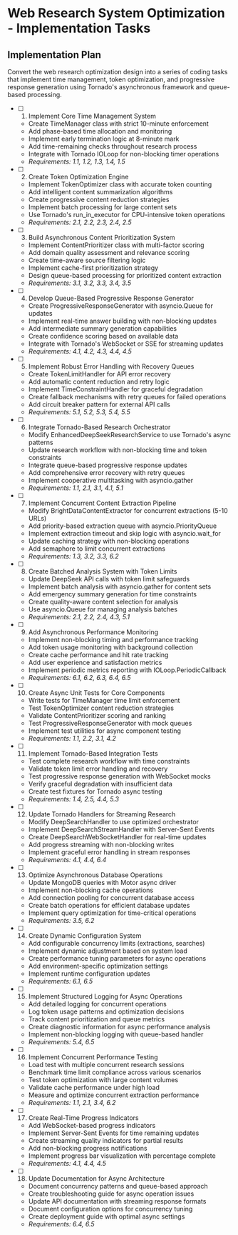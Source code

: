 # Web Research System Optimization - Implementation Tasks

## Implementation Plan

Convert the web research optimization design into a series of coding tasks that implement time management, token optimization, and progressive response generation using Tornado's asynchronous framework and queue-based processing.

- [ ] 1. Implement Core Time Management System
  - Create TimeManager class with strict 10-minute enforcement
  - Add phase-based time allocation and monitoring
  - Implement early termination logic at 8-minute mark
  - Add time-remaining checks throughout research process
  - Integrate with Tornado IOLoop for non-blocking timer operations
  - _Requirements: 1.1, 1.2, 1.3, 1.4, 1.5_

- [ ] 2. Create Token Optimization Engine
  - Implement TokenOptimizer class with accurate token counting
  - Add intelligent content summarization algorithms
  - Create progressive content reduction strategies
  - Implement batch processing for large content sets
  - Use Tornado's run_in_executor for CPU-intensive token operations
  - _Requirements: 2.1, 2.2, 2.3, 2.4, 2.5_

- [ ] 3. Build Asynchronous Content Prioritization System
  - Implement ContentPrioritizer class with multi-factor scoring
  - Add domain quality assessment and relevance scoring
  - Create time-aware source filtering logic
  - Implement cache-first prioritization strategy
  - Design queue-based processing for prioritized content extraction
  - _Requirements: 3.1, 3.2, 3.3, 3.4, 3.5_

- [ ] 4. Develop Queue-Based Progressive Response Generator
  - Create ProgressiveResponseGenerator with asyncio.Queue for updates
  - Implement real-time answer building with non-blocking updates
  - Add intermediate summary generation capabilities
  - Create confidence scoring based on available data
  - Integrate with Tornado's WebSocket or SSE for streaming updates
  - _Requirements: 4.1, 4.2, 4.3, 4.4, 4.5_

- [ ] 5. Implement Robust Error Handling with Recovery Queues
  - Create TokenLimitHandler for API error recovery
  - Add automatic content reduction and retry logic
  - Implement TimeConstraintHandler for graceful degradation
  - Create fallback mechanisms with retry queues for failed operations
  - Add circuit breaker pattern for external API calls
  - _Requirements: 5.1, 5.2, 5.3, 5.4, 5.5_

- [ ] 6. Integrate Tornado-Based Research Orchestrator
  - Modify EnhancedDeepSeekResearchService to use Tornado's async patterns
  - Update research workflow with non-blocking time and token constraints
  - Integrate queue-based progressive response updates
  - Add comprehensive error recovery with retry queues
  - Implement cooperative multitasking with asyncio.gather
  - _Requirements: 1.1, 2.1, 3.1, 4.1, 5.1_

- [ ] 7. Implement Concurrent Content Extraction Pipeline
  - Modify BrightDataContentExtractor for concurrent extractions (5-10 URLs)
  - Add priority-based extraction queue with asyncio.PriorityQueue
  - Implement extraction timeout and skip logic with asyncio.wait_for
  - Update caching strategy with non-blocking operations
  - Add semaphore to limit concurrent extractions
  - _Requirements: 1.3, 3.2, 3.3, 6.2_

- [ ] 8. Create Batched Analysis System with Token Limits
  - Update DeepSeek API calls with token limit safeguards
  - Implement batch analysis with asyncio.gather for content sets
  - Add emergency summary generation for time constraints
  - Create quality-aware content selection for analysis
  - Use asyncio.Queue for managing analysis batches
  - _Requirements: 2.1, 2.2, 2.4, 4.3, 5.1_

- [ ] 9. Add Asynchronous Performance Monitoring
  - Implement non-blocking timing and performance tracking
  - Add token usage monitoring with background collection
  - Create cache performance and hit rate tracking
  - Add user experience and satisfaction metrics
  - Implement periodic metrics reporting with IOLoop.PeriodicCallback
  - _Requirements: 6.1, 6.2, 6.3, 6.4, 6.5_

- [ ] 10. Create Async Unit Tests for Core Components
  - Write tests for TimeManager time limit enforcement
  - Test TokenOptimizer content reduction strategies
  - Validate ContentPrioritizer scoring and ranking
  - Test ProgressiveResponseGenerator with mock queues
  - Implement test utilities for async component testing
  - _Requirements: 1.1, 2.2, 3.1, 4.2_

- [ ] 11. Implement Tornado-Based Integration Tests
  - Test complete research workflow with time constraints
  - Validate token limit error handling and recovery
  - Test progressive response generation with WebSocket mocks
  - Verify graceful degradation with insufficient data
  - Create test fixtures for Tornado async testing
  - _Requirements: 1.4, 2.5, 4.4, 5.3_

- [ ] 12. Update Tornado Handlers for Streaming Research
  - Modify DeepSearchHandler to use optimized orchestrator
  - Implement DeepSearchStreamHandler with Server-Sent Events
  - Create DeepSearchWebSocketHandler for real-time updates
  - Add progress streaming with non-blocking writes
  - Implement graceful error handling in stream responses
  - _Requirements: 4.1, 4.4, 6.4_

- [ ] 13. Optimize Asynchronous Database Operations
  - Update MongoDB queries with Motor async driver
  - Implement non-blocking cache operations
  - Add connection pooling for concurrent database access
  - Create batch operations for efficient database updates
  - Implement query optimization for time-critical operations
  - _Requirements: 3.5, 6.2_

- [ ] 14. Create Dynamic Configuration System
  - Add configurable concurrency limits (extractions, searches)
  - Implement dynamic adjustment based on system load
  - Create performance tuning parameters for async operations
  - Add environment-specific optimization settings
  - Implement runtime configuration updates
  - _Requirements: 6.1, 6.5_

- [ ] 15. Implement Structured Logging for Async Operations
  - Add detailed logging for concurrent operations
  - Log token usage patterns and optimization decisions
  - Track content prioritization and queue metrics
  - Create diagnostic information for async performance analysis
  - Implement non-blocking logging with queue-based handler
  - _Requirements: 5.4, 6.5_

- [ ] 16. Implement Concurrent Performance Testing
  - Load test with multiple concurrent research sessions
  - Benchmark time limit compliance across various scenarios
  - Test token optimization with large content volumes
  - Validate cache performance under high load
  - Measure and optimize concurrent extraction performance
  - _Requirements: 1.1, 2.1, 3.4, 6.2_

- [ ] 17. Create Real-Time Progress Indicators
  - Add WebSocket-based progress indicators
  - Implement Server-Sent Events for time remaining updates
  - Create streaming quality indicators for partial results
  - Add non-blocking progress notifications
  - Implement progress bar visualization with percentage complete
  - _Requirements: 4.1, 4.4, 4.5_

- [ ] 18. Update Documentation for Async Architecture
  - Document concurrency patterns and queue-based approach
  - Create troubleshooting guide for async operation issues
  - Update API documentation with streaming response formats
  - Document configuration options for concurrency tuning
  - Create deployment guide with optimal async settings
  - _Requirements: 6.4, 6.5_
